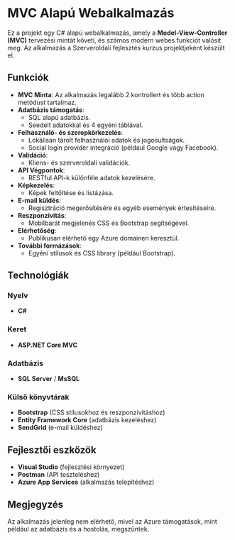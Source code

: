 # MVC Alapú Webalkalmazás

Ez a projekt egy C# alapú webalkalmazás, amely a **Model-View-Controller (MVC)** tervezési mintát követi, és számos modern webes funkciót valósít meg. 
Az alkalmazás a Szerveroldali fejlesztés kurzus projektjeként készült el.

## Funkciók

- **MVC Minta**: Az alkalmazás legalább 2 kontrollert és több action metódust tartalmaz.
- **Adatbázis támogatás**:
  - SQL  alapú adatbázis.
  - Seedelt adatokkal és 4 egyéni táblával.
- **Felhasználó- és szerepkörkezelés**:
  - Lokálisan tárolt felhasználói adatok és jogosultságok.
  - Social login provider integráció (például Google vagy Facebook).
- **Validáció**:
  - Kliens- és szerveroldali validációk.
- **API Végpontok**:
  - RESTful API-k különféle adatok kezelésére.
- **Képkezelés**:
  - Képek feltöltése és listázása.
- **E-mail küldés**:
  - Regisztráció megerősítésére és egyéb események értesítéseire.
- **Reszponzivitás**:
  - Mobilbarát megjelenés CSS és Bootstrap segítségével.
- **Elérhetőség**:
  - Publikusan elérhető egy Azure domainen keresztül.
- **További formázások**:
  - Egyéni stílusok és CSS library (például Bootstrap).
 
## Technológiák

 ### Nyelv
 - **C#**

### Keret
- **ASP.NET Core MVC**

### Adatbázis
- **SQL Server** / **MsSQL**

### Külső könyvtárak
- **Bootstrap** (CSS stílusokhoz és reszponzivitáshoz)
- **Entity Framework Core** (adatbázis kezeléshez)
- **SendGrid** (e-mail küldéshez)


## Fejlesztői eszközök
- **Visual Studio** (fejlesztési környezet)
- **Postman** (API teszteléshez)
- **Azure App Services** (alkalmazás telepítéshez)

## Megjegyzés

Az alkalmazás jelenleg nem elérhető, mivel az Azure támogatások, mint például az adatbázis és a hostolás, megszűntek.

